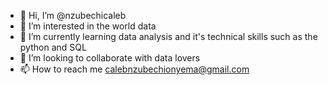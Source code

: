 - 👋 Hi, I’m @nzubechicaleb
- 👀 I’m interested in the world data
- 🌱 I’m currently learning data analysis and it's technical skills such as the python and SQL 
- 💞️ I’m looking to collaborate with data lovers
- 📫 How to reach me calebnzubechionyema@gmail.com

<!---
nzubechicaleb/nzubechicaleb is a ✨ special ✨ repository because its `README.md` (this file) appears on your GitHub profile.
You can click the Preview link to take a look at your changes.
--->
